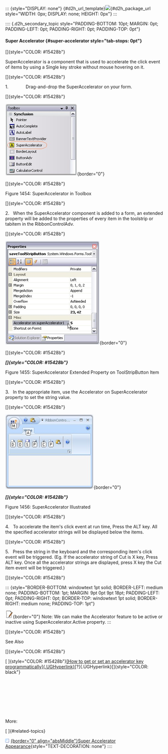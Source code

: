 ::: {style="DISPLAY: none"}
[](ms-xhelp:///?Id=d2h_url_template){#d2h_url_template}![](!package_url!){#d2h_package_url style="WIDTH: 0px; DISPLAY: none; HEIGHT: 0px"}
:::

:::: {.d2h_secondary_topic style="PADDING-BOTTOM: 10pt; MARGIN: 0pt; PADDING-LEFT: 0pt; PADDING-RIGHT: 0pt; PADDING-TOP: 0pt"}
#### Super Accelerator {#super-accelerator style="tab-stops: 0pt"}

[]{style="COLOR: #15428b"} 

SuperAccelerator is a component that is used to accelerate the click event of items by using a Single key stroke without mouse hovering on it.

[]{style="COLOR: #15428b"} 

1.              Drag-and-drop the SuperAccelerator on your form.

[]{style="COLOR: #15428b"} 

![](ImagesExt/image76_1433.jpg){border="0"}

[]{style="COLOR: #15428b"} 

Figure 1454: SuperAccelerator in Toolbox

[]{style="COLOR: #15428b"} 

2.   When the SuperAccelerator component is added to a form, an extended property will be added to the properties of every item in the toolstrip or tabitem in the RibbonControlAdv.

[]{style="COLOR: #15428b"} 

![](ImagesExt/image76_1434.jpg){border="0"}

[]{style="COLOR: #15428b"} 

***[]{style="COLOR: #15428b"}*** 

Figure 1455: SuperAccelerator Extended Property on ToolStripButton Item

[]{style="COLOR: #15428b"} 

3.   In the appropriate item, use the Accelerator on SuperAccelerator property to set the string value.

[]{style="COLOR: #15428b"} 

![](ImagesExt/image76_1435.jpg){border="0"}

***[]{style="COLOR: #15428b"}*** 

Figure 1456: SuperAccelerator Illustrated

[]{style="COLOR: #15428b"} 

4.   To accelerate the item\'s click event at run time, Press the ALT key. All the specified accelerator strings will be displayed below the items.

[]{style="COLOR: #15428b"} 

5.   Press the string in the keyboard and the corresponding item\'s click event will be triggered. (Eg. If the accelerator string of Cut is X key, Press ALT key. Once all the accelerator strings are displayed, press X key the Cut item event will be triggered.)

[]{style="COLOR: #15428b"} 

::: {style="BORDER-BOTTOM: windowtext 1pt solid; BORDER-LEFT: medium none; PADDING-BOTTOM: 1pt; MARGIN: 9pt 0pt 9pt 18pt; PADDING-LEFT: 0pt; PADDING-RIGHT: 0pt; BORDER-TOP: windowtext 1pt solid; BORDER-RIGHT: medium none; PADDING-TOP: 1pt"}
 

![](ImagesExt/image76_1.jpg){border="0"} Note: We can make the Accelerator feature to be active or inactive using SuperAccelerator.Active property.
:::

[]{style="COLOR: #15428b"} 

See Also

[]{style="COLOR: #15428b"} 

[ ]{style="COLOR: #15428b"}[[How to get or set an accelerator key programmatically]{.UGHyperlink}](../../../../../../../../Documents%20and%20Settings/sylviap/Desktop/Tools%20-%20Part%202.docx#_How_to_get_2)[?]{.UGHyperlink}[]{style="COLOR: black"}

 

 

 

 

More:

[ ]{#related-topics}

[![](button.gif){border="0" align="absMiddle"}Super Accelerator Appearance](ms-xhelp:///?Id=3599af5f-a225-47ab-bb12-7c29c69b880c){style="TEXT-DECORATION: none"}
::::
